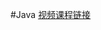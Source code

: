 #Java
[视频课程链接](https://www.mashibing.com/subject/1?sectionId=35280&highlight=true&activeNav=1&courseNo=351&courseVersionId=1265)
